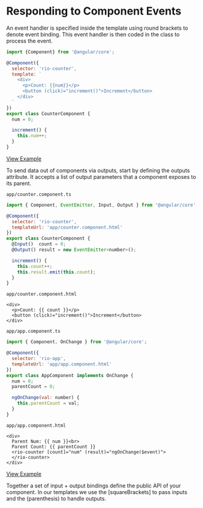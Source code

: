 # Responding to Component Events

An event handler is specified inside the template using round brackets to denote event binding. This event handler is then coded in the class to process the event.

```javascript
import {Component} from '@angular/core';

@Component({
  selector: 'rio-counter',
  template: `
    <div>
      <p>Count: {{num}}</p>
      <button (click)="increment()">Increment</button>
    </div>
  `
})
export class CounterComponent {
  num = 0;

  increment() {
    this.num++;
  }
}
```

[View Example](http://plnkr.co/edit/l4FweMxodN8I26OeqhGH?p=preview)

To send data out of components via outputs, start by defining the outputs attribute. It accepts a list of output parameters that a component exposes to its parent.

`app/counter.component.ts`

```javascript
import { Component, EventEmitter, Input, Output } from '@angular/core';

@Component({
  selector: 'rio-counter',
  templateUrl: 'app/counter.component.html'
})
export class CounterComponent {
  @Input()  count = 0;
  @Output() result = new EventEmitter<number>();

  increment() {
    this.count++;
    this.result.emit(this.count);
  }
}
```

`app/counter.component.html`

```markup
<div>
  <p>Count: {{ count }}</p>
  <button (click)="increment()">Increment</button>
</div>
```

`app/app.component.ts`

```javascript
import { Component, OnChange } from '@angular/core';

@Component({
  selector: 'rio-app',
  templateUrl: 'app/app.component.html'
})
export class AppComponent implements OnChange {
  num = 0;
  parentCount = 0;

  ngOnChange(val: number) {
    this.parentCount = val;
  }
}
```

`app/app.component.html`

```markup
<div>
  Parent Num: {{ num }}<br>
  Parent Count: {{ parentCount }}
  <rio-counter [count]="num" (result)="ngOnChange($event)">
  </rio-counter>
</div>
```

[View Example](http://plnkr.co/edit/5RYLZ0?p=preview)

Together a set of input + output bindings define the public API of your component. In our templates we use the \[squareBrackets\] to pass inputs and the \(parenthesis\) to handle outputs.

